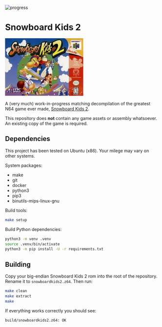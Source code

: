 ![progress](https://img.shields.io/badge/progress-12.74%25-blue)

# Snowboard Kids 2

![box art](Snowboard_Kids_2_cover.jpg)

A (very much) work-in-progress matching decompilation of the greatest N64 game ever made, [Snowboard Kids 2](https://en.wikipedia.org/wiki/Snowboard_Kids_2).

This repository does **not** contain any game assets or assembly whatsoever. An existing copy of the game is required.

## Dependencies

This project has been tested on Ubuntu (x86). Your milege may vary on other systems.

System packages:

* make
* git
* docker
* python3
* pip3
* binutils-mips-linux-gnu

Build tools:

```bash
make setup
```

Build Python dependencies:

```bash
python3 -m venv .venv
source .venv/bin/activate
python3 -m pip install -U -r requirements.txt
```

## Building

Copy your big-endian Snowboard Kids 2 rom into the root of the repository. Rename it to `snowboardkids2.z64`. Then run:

```bash
make clean
make extract
make
```

If everything works correctly you should see:

```bash
build/snowboardkids2.z64: OK
```
